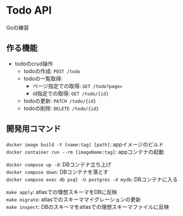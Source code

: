 # Todo API
 Goの練習

## 作る機能
- todoのcrud操作
  - todoの作成: `POST /todo`
  - todoの一覧取得: 
    - ページ指定での取得: `GET /todo?page=`
    - id指定での取得: `GET /todo/{id}`
  - todoの更新: `PATCH /todo/{id}`
  - todoの削除: `DELETE /todo/{id}`

## 開発用コマンド
`docker image build -t [name:tag] [path]`: appイメージのビルド   
`docker container run --rm [imageName:tag]`: appコンテナの起動  

`docker compose up -d`: DBコンテナ立ち上げ  
`docker compose down`: DBコンテナを落とす  
`docker compose exec db psql -U postgres -d mydb`: DBコンテナに入る  

`make apply`: atlasでの理想スキーマをDBに反映  
`make migrate`: atlasでのスキーママイグレーションの更新  
`make inspect`: DBのスキーマをatlasでの理想スキーマファイルに反映 

